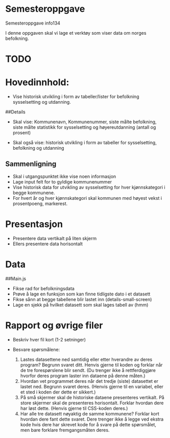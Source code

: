 # Semesteroppgave
Semesteroppgave info134

I denne oppgaven skal vi lage et verktøy som viser data om norges befolkning. 

# TODO

# Hovedinnhold: 
- Vise historisk utvikling i form av tabeller/lister for befolkning sysselsetting og utdanning.

##Details

- Skal vise: Kommunenavn, Kommunenummer, siste målte befolkning, siste målte statistikk for sysselsetting og høyereutdanning (antall og prosent) 

- Skal også vise: historisk utvikling i form av tabeller for sysselsetting, befolkning og utdanning

## Sammenligning
- Skal i utgangspunktet ikke vise noen informasjon
- Lage input felt for to gyldige kommunenummer
- Vise historisk data for utvikling av sysselsetting for hver kjønnskategori i begge kommunene. 
- For hvert år og hver kjønnskategori skal kommunen med høyest vekst i prosentpoeng, markerest. 

# Presentasjon
- Presentere data vertikalt på liten skjerm
- Ellers presentere data horisontalt

# Data

##Main.js

- Fikse rad for befolkningsdata 
- Prøve å lage en funksjon som kan finne tidligste dato i et datasett
- Fikse sånn at begge tabellene blir lastet inn (details-small-screen)
- Lage en sjekk på hvilket datasett som skal lages tabell av (hmm)


# Rapport og øvrige filer
- Beskriv hver fil kort (1-2 setninger)
- Besvare spørsmålene:

    1. Lastes datasettene ned samtidig eller etter hverandre av deres program? Begrunn svaret ditt. Henvis
    gjerne til koden og forklar når de tre forespørslene blir sendt. (Du trenger ikke å rettferdiggjøre hvorfor
    deres program laster inn dataene på denne måten.)
    2. Hvordan vet programmet deres når det tredje (siste) datasettet er lastet ned. Begrunn svaret deres. (Henvis
    gjerne til en variabel, eller et sted i koden der dette er sikkert.)
    3. På små skjermer skal de historiske dataene presenteres vertikalt. På store skjermer skal de presenteres
    horisontalt. Forklar hvordan dere har løst dette. (Henvis gjerne til CSS-koden deres.)
    4. Har alle tre datasett nøyaktig de samme kommunene? Forklar kort hvordan dere fant dette svaret. Dere
    trenger ikke å legge ved ekstra kode hvis dere har skrevet kode for å svare på dette spørsmålet, men bare
    forklare fremgangsmåten deres.


